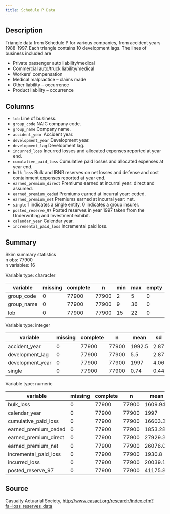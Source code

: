 ```yaml
---
title: Schedule P Data
---
```


## Description

Triangle data from Schedule P for various companies, from accident years 1988-1997.
Each triangle contains 10 development lags. The lines of business included are

- Private passenger auto liability/medical
- Commercial auto/truck liability/medical
- Workers' compensation
- Medical malpractice – claims made
- Other liability – occurrence
- Product liability – occurrence

## Columns

- `lob` <character> Line of business.
- `group_code` <character> NAIC company code.
- `group_name` <character> Company name.
- `accident_year` <integer> Accident year.
- `development_year` <integer> Development year.
- `development_lag` <integer> Development lag.
- `incurred_loss` <numeric> Incurred losses and allocated expenses reported at year end.
- `cumulative_paid_loss` <numeric> Cumulative paid losses and allocated expenses at year end.
- `bulk_loss` <numeric> Bulk and IBNR reserves on net losses and defense and cost containment expenses reported at year end.
- `earned_premium_direct` <numeric> Premiums earned at incurral year: direct and assumed.
- `earned_premium_ceded` <numeric> Premiums earned at incurral year: ceded.
- `earned_premium_net` <numeric> Premiums earned at incurral year: net.
- `single` <integer> 1 indicates a single entity, 0 indicates a group insurer.
- `posted_reserve_97` <numeric> Posted reserves in year 1997 taken from the Underwriting and Investment exhibit.
- `calendar_year` <numeric> Calendar year.
- `incremental_paid_loss` <numeric> Incremental paid loss.

## Summary

Skim summary statistics  
 n obs: 77900    
 n variables: 16    

Variable type: character

|  variable  | missing | complete |   n   | min | max | empty | n_unique |
|------------|---------|----------|-------|-----|-----|-------|----------|
| group_code |    0    |  77900   | 77900 |  2  |  5  |   0   |   379    |
| group_name |    0    |  77900   | 77900 |  9  | 36  |   0   |   376    |
|    lob     |    0    |  77900   | 77900 | 15  | 22  |   0   |    6     |

Variable type: integer

|     variable     | missing | complete |   n   |  mean  |  sd  |  p0  | p25  |  p50   | p75  | p100 |   hist   |
|------------------|---------|----------|-------|--------|------|------|------|--------|------|------|----------|
|  accident_year   |    0    |  77900   | 77900 | 1992.5 | 2.87 | 1988 | 1990 | 1992.5 | 1995 | 1997 | ▇▃▃▃▃▃▃▇ |
| development_lag  |    0    |  77900   | 77900 |  5.5   | 2.87 |  1   |  3   |  5.5   |  8   |  10  | ▇▃▃▃▃▃▃▇ |
| development_year |    0    |  77900   | 77900 |  1997  | 4.06 | 1988 | 1994 |  1997  | 2000 | 2006 | ▂▂▃▇▅▃▂▂ |
|      single      |    0    |  77900   | 77900 |  0.74  | 0.44 |  0   |  0   |   1    |  1   |  1   | ▃▁▁▁▁▁▁▇ |

Variable type: numeric

|       variable        | missing | complete |   n   |   mean   |    sd     |   p0   | p25  | p50  | p75  |  p100   |   hist   |
|-----------------------|---------|----------|-------|----------|-----------|--------|------|------|------|---------|----------|
|       bulk_loss       |    0    |  77900   | 77900 | 1609.94  | 43242.69  | -32101 |  0   |  0   |  49  | 3830524 | ▇▁▁▁▁▁▁▁ |
|     calendar_year     |    0    |  77900   | 77900 |   1997   |   4.06    |  1988  | 1994 | 1997 | 2000 |  2006   | ▂▂▃▇▅▃▂▂ |
| cumulative_paid_loss  |    0    |  77900   | 77900 | 16603.33 |   3e+05   | -20180 |  0   | 140  | 1780 | 1.1e+07 | ▇▁▁▁▁▁▁▁ |
| earned_premium_ceded  |    0    |  77900   | 77900 | 1853.28  |  9654.34  | -6214  |  0   |  88  | 906  | 313122  | ▇▁▁▁▁▁▁▁ |
| earned_premium_direct |    0    |  77900   | 77900 | 27929.3  | 443190.94 | -6518  |  21  | 736  | 5586 | 1.5e+07 | ▇▁▁▁▁▁▁▁ |
|  earned_premium_net   |    0    |  77900   | 77900 | 26076.02 | 435459.73 | -9731  |  10  | 418  | 3687 | 1.5e+07 | ▇▁▁▁▁▁▁▁ |
| incremental_paid_loss |    0    |  77900   | 77900 |  1930.8  | 56629.76  | -39688 |  0   |  0   |  92  | 4491070 | ▇▁▁▁▁▁▁▁ |
|     incurred_loss     |    0    |  77900   | 77900 | 20039.13 | 339970.95 | -12899 |  0   | 233  | 2500 | 1.2e+07 | ▇▁▁▁▁▁▁▁ |
|   posted_reserve_97   |    0    |  77900   | 77900 | 41175.83 |   5e+05   |   0    | 113  | 1065 | 6375 | 1.4e+07 | ▇▁▁▁▁▁▁▁ |

## Source

Casualty Actuarial Society, http://www.casact.org/research/index.cfm?fa=loss_reserves_data